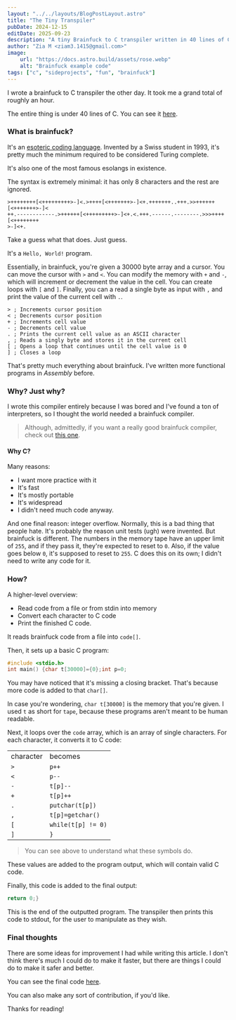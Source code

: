 ```yaml
---
layout: "../../layouts/BlogPostLayout.astro"
title: "The Tiny Transpiler"
pubDate: 2024-12-15
editDate: 2025-09-23
description: "A tiny Brainfuck to C transpiler written in 40 lines of C."
author: "Zia M <ziam3.1415@gmail.com>"
image:
    url: "https://docs.astro.build/assets/rose.webp"
    alt: "Brainfuck example code"
tags: ["c", "sideprojects", "fun", "brainfuck"]
---
```


I wrote a brainfuck to C transpiler the other day. It took me a grand total of
roughly an hour.

The entire thing is under 40 lines of C. You can see it
[here](https://codeberg.org/Kaamkiya/bfc/src/branch/main/bfc.c).

### What is brainfuck?

It's an [esoteric coding language](https://esolang.org). Invented by a Swiss
student in 1993, it's pretty much the minimum required to be considered Turing
complete.

It's also one of the most famous esolangs in existence.

The syntax is extremely minimal: it has only 8 characters and the rest are
ignored.

```bf
>++++++++[<+++++++++>-]<.>++++[<+++++++>-]<+.+++++++..+++.>>++++++[<+++++++>-]<
++.------------.>++++++[<+++++++++>-]<+.<.+++.------.--------.>>>++++[<++++++++
>-]<+.
```

Take a guess what that does. Just guess.

It's a `Hello, World!` program.

Essentially, in brainfuck, you're given a 30000 byte array and a cursor. You
can move the cursor with `>` and `<`. You can modify the memory with `+` and
`-`, which will increment or decrement the value in the cell. You can create
loops with `[` and `]`. Finally, you can a read a single byte as input with
`,` and print the value of the current cell with `.`.

```bf
> ; Increments cursor position
< ; Decrements cursor position
+ ; Increments cell value
- ; Decrements cell value
. ; Prints the current cell value as an ASCII character
, ; Reads a singly byte and stores it in the current cell
[ ; Opens a loop that continues until the cell value is 0
] ; Closes a loop
```

That's pretty much everything about brainfuck.
I've written more functional programs in _Assembly_ before.

### Why? Just why?

I wrote this compiler entirely because I was bored and I've found a ton of
interpreters, so I thought the world needed a brainfuck compiler.

> Although, admittedly, if you want a really good brainfuck compiler, check out
> [this one](https://github.com/Wilfred/bfc).

#### Why C?

Many reasons:

* I want more practice with it
* It's fast
* It's mostly portable
* It's widespread
* I didn't need much code anyway.

And one final reason: integer overflow. Normally, this is a bad thing that
people hate. It's probably the reason unit tests (ugh) were invented. But
brainfuck is different. The numbers in the memory tape have an upper limit of
`255`, and if they pass it, they're expected to reset to `0`. Also, if the
value goes below `0`, it's supposed to reset to `255`. C does this on its own;
I didn't need to write any code for it.

### How?

A higher-level overview:
* Read code from a file or from stdin into memory
* Convert each character to C code
* Print the finished C code.

It reads brainfuck code from a file into `code[]`.

Then, it sets up a basic C program:

```c
#include <stdio.h>
int main() {char t[30000]={0};int p=0;
```

You may have noticed that it's missing a closing bracket. That's because more
code is added to that `char[]`.

In case you're wondering, `char t[30000]` is the memory that you're given. I
used `t` as short for `tape`, because these programs aren't meant to be human
readable.

Next, it loops over the `code` array, which is an array of single characters.
For each character, it converts it to C code:

|           |                    |
|-----------|--------------------|
| character | becomes            |
| `>`       | `p++`              |
| `<`       | `p--`              |
| `-`       | `t[p]--`           |
| `+`       | `t[p]++`           |
| `.`       | `putchar(t[p])`    |
| `,`       | `t[p]=getchar()`   |
| `[`       | `while(t[p] != 0)` |
| `]`       | `}`                |


> You can see above to understand what these symbols do.

These values are added to the program output, which will contain valid C code.

Finally, this code is added to the final output:

```c
return 0;}
```

This is the end of the outputted program. The transpiler then prints this code
to stdout, for the user to manipulate as they wish.

### Final thoughts

There are some ideas for improvement I had while writing this article. I don't
think there's much I could do to make it faster, but there are things I could
do to make it safer and better.

You can see the final code
[here](https://codeberg.org/Kaamkiya/bfc/branch/main/bfc.c).

You can also make any sort of contribution, if you'd like.

Thanks for reading!
